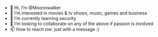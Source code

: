 - 👋 Hi, I’m @Moonnwalker
- 👀 I’m interested in movies & tv shows, music, games and business
- 🌱 I’m currently learning security
- 💞️ I’m looking to collaborate on any of the above if passion is involved
- 📫 How to reach me: just with a message :)

<!---
Moonnwalker/Moonnwalker is a ✨ special ✨ repository because its `README.md` (this file) appears on your GitHub profile.
You can click the Preview link to take a look at your changes.
--->
